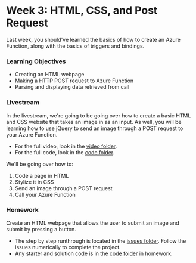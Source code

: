 # Week 3: HTML, CSS, and Post Request

Last week, you should've learned the basics of how to create an Azure Function, along with the basics of triggers and bindings.

### Learning Objectives
- Creating an HTML webpage
- Making a HTTP POST request to Azure Function
- Parsing and displaying data retrieved from call


### Livestream
In the livestream, we're going to be going over how to create a basic HTML and CSS website that takes an image in as an input. As well, you will be learning how to use jQuery to send an image through a POST request to your Azure Function.
- For the full video, look in the [video folder](https://github.com/bitprj/Bitcamp-Serverless/tree/master/week3/livestreams/loom.md). 
- For the full code, look in the [code folder](https://github.com/bitprj/Bitcamp-Serverless/tree/master/week3/livestreams/loom.md).

We'll be going over how to:
1. Code a page in HTML
2. Stylize it in CSS
3. Send an image through a POST request
4. Call your Azure Function


### Homework
Create an HTML webpage that allows the user to submit an image and submit by pressing a button.
- The step by step runthrough is located in the [issues folder](https://github.com/bitprj/Bitcamp-Serverless/blob/master/week3/homework/issues). Follow the issues numerically to complete the project. 
- Any starter and solution code is in the [code folder](https://github.com/bitprj/Bitcamp-Serverless/tree/master/week3/homework/code/solution) in homework.
